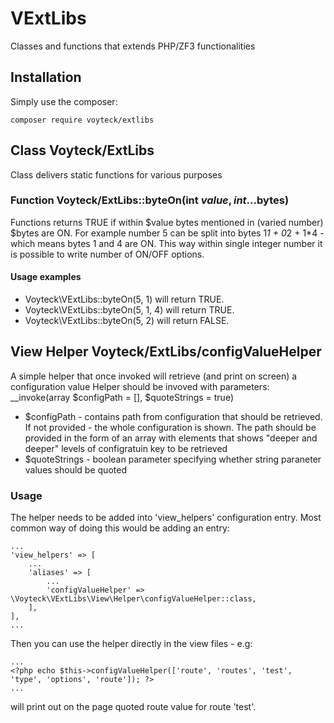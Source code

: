 # VExtLibs
Classes and functions that extends PHP/ZF3 functionalities

## Installation
Simply use the composer:
```
composer require voyteck/extlibs
```

## Class Voyteck/ExtLibs
Class delivers static functions for various purposes

### Function Voyteck/ExtLibs::byteOn(int $value, int ...$bytes)
Functions returns TRUE if within $value bytes mentioned in (varied number) $bytes are ON.
For example number 5 can be split into bytes 1*1 + 0*2 + 1*4 - which means bytes 1 and 4 are ON.
This way within single integer number it is possible to write number of ON/OFF options.

#### Usage examples 
* Voyteck\VExtLibs::byteOn(5, 1) will return TRUE. 
* Voyteck\VExtLibs::byteOn(5, 1, 4) will return TRUE.
* Voyteck\VExtLibs::byteOn(5, 2) will return FALSE.

## View Helper Voyteck/ExtLibs/configValueHelper
A simple helper that once invoked will retrieve (and print on screen) a configuration value
Helper should be invoved with parameters:
__invoke(array $configPath = [], $quoteStrings = true)
* $configPath - contains path from configuration that should be retrieved. If not provided - the whole configuration is shown. The path should be provided in the form of an array with elements that shows "deeper and deeper" levels of configratuin key to be retrieved
* $quoteStrings - boolean parameter specifying whether string paraneter values should be quoted 

### Usage
The helper needs to be added into 'view_helpers' configuration entry.
Most common way of doing this would be adding an entry:
```
...
'view_helpers' => [
	...
	'aliases' => [
		...
		'configValueHelper' => \Voyteck\VExtLibs\View\Helper\configValueHelper::class,
	],
],
...
```
Then you can use the helper directly in the view files - e.g:
```
...
<?php echo $this->configValueHelper(['route', 'routes', 'test', 'type', 'options', 'route']); ?>
...
```
will print out on the page quoted route value for route 'test'. 